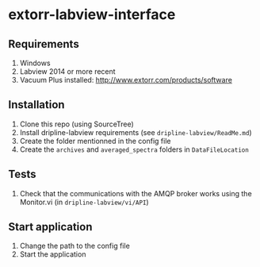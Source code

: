 # extorr-labview-interface

## Requirements

1. Windows
1. Labview 2014 or more recent
1. Vacuum Plus installed: http://www.extorr.com/products/software

## Installation

1. Clone this repo (using SourceTree)
1. Install dripline-labview requirements (see ```dripline-labview/ReadMe.md```)
1. Create the folder mentionned in the config file
1. Create the ```archives``` and ```averaged_spectra``` folders in ```DataFileLocation```

## Tests

1. Check that the communications with the AMQP broker works using the Monitor.vi (in ```dripline-labview/vi/API```)

## Start application

1. Change the path to the config file
1. Start the application
